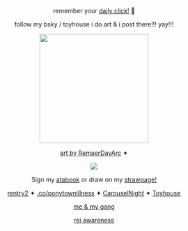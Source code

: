 <p align=center> remember your <a href="https://arab.org/click-to-help/palestine/"> daily click!</a> 🍉
  <p align=center> follow my bsky / toyhouse i do art & i post there!!! yay!!! 
    <p align=center> <img src="https://file.garden/Zdo7L-gxzVCR--Zn/105637549_vMrOiZnedDDm5mV.png" style="width: 250px;">
<p align=center> <a href="https://toyhou.se/RemaerDayArc">art by RemaerDayArc</a> ✦
<p align=center> <img src=https://komarev.com/ghpvc/?username=NAAKY0&color=af8150&style=flat-square&label=scoobysnacks+that+I+get&base=2000>
<p align=center> Sign my <a href="https://alienstage.atabook.org/">atabook</a> or draw on my <a href="https://naaky0.straw.page/">strawpage!</a> 
<p align=center> <a href="https://rentry.co/-marcus-"> rentry2</a> ✦ <a href="https://rentry.co/ponytownillness">.co/ponytownillness</a> ✦ <a href="https://x.com/carouselnights">CarouselNight</a> ✦ <a href="https://toyhou.se/NAAKY0">Toyhouse</a>

<p align=center> <a href="https://rentry.co/carouselnightdevs">me & my gang</a>

<p align=center> <a href="https://web.archive.org/web/20240523074239/https://rentry.co/reiawareness">rei awareness</a>
